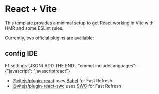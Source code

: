# React + Vite

This template provides a minimal setup to get React working in Vite with HMR and some ESLint rules.

Currently, two official plugins are available:

## config IDE

F1 settings (JSON)
ADD THE END
,
"emmet.includeLanguages": {"javascript": "javascriptreact"}

- [@vitejs/plugin-react](https://github.com/vitejs/vite-plugin-react/blob/main/packages/plugin-react/README.md) uses [Babel](https://babeljs.io/) for Fast Refresh
- [@vitejs/plugin-react-swc](https://github.com/vitejs/vite-plugin-react-swc) uses [SWC](https://swc.rs/) for Fast Refresh
 